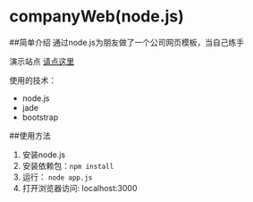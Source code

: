 companyWeb(node.js)
===================
##简单介绍
通过node.js为朋友做了一个公司网页模板，当自己练手

演示站点 [请点这里](http://115.28.16.75:4000)

使用的技术：

 - node.js 
 -  jade 
 - bootstrap

##使用方法

 1. 安装node.js
 1. 安装依赖包：`npm install`
 1. 运行： `node app.js`
 1. 打开浏览器访问: localhost:3000

